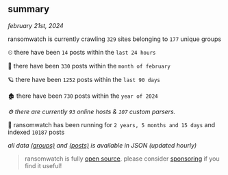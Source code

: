 
## summary
_february 21st, 2024_

ransomwatch is currently crawling `329` sites belonging to `177` unique groups

⏲ there have been `14` posts within the `last 24 hours`

🦈 there have been `330` posts within the `month of february`

🪐 there have been `1252` posts within the `last 90 days`

🏚 there have been `730` posts within the `year of 2024`

_⚙️ there are currently `93` online hosts & `107` custom parsers._

🦕 ransomwatch has been running for `2 years, 5 months and 15 days` and indexed `10187` posts

_all data  [(groups)](http://ransomwhat.telemetry.ltd/groups) and [(posts)](http://ransomwhat.telemetry.ltd/posts) is available in JSON (updated hourly)_

> ransomwatch is fully [open source](https://github.com/joshhighet/ransomwatch#ransomwatch--). please consider [sponsoring](https://github.com/sponsors/joshhighet) if you find it useful!
